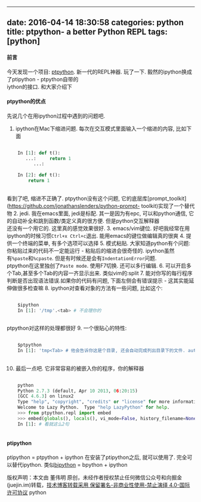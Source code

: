 
---
date: 2016-04-14 18:30:58
categories: python
title: ptpython- a better Python REPL
tags: [python]
---
#### 前言
今天发现一个项目: [ptpython](https://github.com/jonathanslenders/ptpython).
新一代的REPL神器. 玩了一下. 毅然的ipython换成了ptipython - ptpython自带的  
iython的接口. 和大家介绍下
#### ptpython的优点
先说几个在用ipython过程中遇到的问题吧.
  1. ipython在Mac下缩进问题. 每次在交互模式里面输入一个缩进的内容, 比如下面

``` python    
    
    In [1]: def t():  
       ...:     return 1  
          ...:  
      
    In [2]: def t():  
        return 1  
      
```
  
看到了吧, 缩进不正确了. ptpython没有这个问题,
它的底层库[prompt_toolkit](https://github.com/jonathanslenders/python-prompt-
toolkit)实现了一个替代物
  2. jedi. 我在emacs里面, jedi是标配. 其一是因为有epc, 可以和python通信, 它的自动补全和跳到函数/类定义真的很方便. 但是python交互解释器  
还没有一个用它的. 这里真的感觉效果很好.
  3. emacs/vim键位. 好吧我经常在用ipython的时候习惯`Ctrl+x Ctrl+c`退出. 能用emacs的键位做编辑真的很爽
  4. 提供一个终端的菜单, 有多个选项可以选择
  5. 模式粘贴. 大家知道python有个问题: 你粘贴过来的代码不一定能运行 - 粘贴后的缩进会很奇怪的. ipython虽然有`%paste`和`%cpaste`. 但是有时候还是会有`IndentationError`问题.  
ptpython在这里独创了`Paste mode`. 使用F7切换. 还可以多行编辑.
  6. 可以开启多个Tab,甚至多个Tab的内容一齐显示出来. 类似vim的:split
  7. 能对你写的每行程序判断是否出现语法错误.如果你的代码有问题, 下面左侧会有错误提示 - 这其实能延伸做很多检查嘛
  8. ipython对查看对象的方法有一些问题, 比如这个:

``` python    
    
    $ipython  
    In [1]: '/tmp'.<tab> # 不会理你的  
      
```
  
ptpython对这样的处理都很好
  9. 一个很贴心的特性:

``` python    
    
    $ptpython  
    In [1]: 'tmp<Tab> # 他会告诉你这是个目录, 还会自动完成列出目录下的文件. autocompletion  
      
```
  
  10. 最后一点吧. 它非常容易的被嵌入你的程序，你的解释器

``` python    
    
    python  
    Python 2.7.3 (default, Apr 10 2013, 06:20:15)  
    [GCC 4.6.3] on linux2  
    Type "help", "copyright", "credits" or "license" for more information.  
    Welcome to Lazy Python.  Type "help LazyPython" for help.  
    >>> from ptpython.repl import embed  
    >>> embed(globals(), locals(), vi_mode=False, history_filename=None)  
    In [1]: # 看就这么2句  
      
```
  
#### ptipython
ptipython = ptpython + ipython
在安装了ptipython之后, 就可以使用了. 完全可以替代ipython.
类似[bipython](https://github.com/ivanov/bipython) = bpython + ipython

版权声明：本文由 董伟明 原创，未经作者授权禁止任何微信公众号和向掘金(juejin.im)转载，[技术博客转载采用 保留署名-非商业性使用-禁止演绎 4.0-国际许可协议](https://creativecommons.org/licenses/by-nc-nd/4.0/deed.zh)
python
